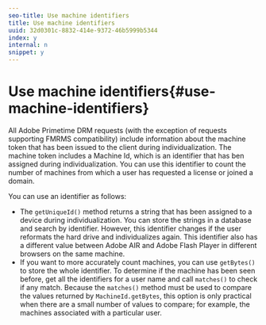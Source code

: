 ```yaml
---
seo-title: Use machine identifiers
title: Use machine identifiers
uuid: 32d0301c-8832-414e-9372-46b5999b5344
index: y
internal: n
snippet: y
---
```


# Use machine identifiers{#use-machine-identifiers}

All Adobe Primetime DRM requests (with the exception of requests supporting FMRMS compatibility) include information about the machine token that has been issued to the client during individualization. The machine token includes a Machine Id, which is an identifier that has ben assigned during individualization. You can use this identifier to count the number of machines from which a user has requested a license or joined a domain.

You can use an identifier as follows:

* The `getUniqueId()` method returns a string that has been assigned to a device during individualization. You can store the strings in a database and search by identifier. However, this identifier changes if the user reformats the hard drive and individualizes again. This identifier also has a different value between Adobe AIR and Adobe Flash Player in different browsers on the same machine. 
* If you want to more accurately count machines, you can use `getBytes()` to store the whole identifier. To determine if the machine has been seen before, get all the identifiers for a user name and call `matches()` to check if any match. Because the `matches()` method must be used to compare the values returned by `MachineId.getBytes`, this option is only practical when there are a small number of values to compare; for example, the machines associated with a particular user.

